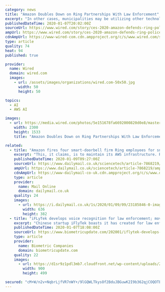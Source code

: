 ```yaml
---
category: news
title: "Amazon Doubles Down on Ring Partnerships With Law Enforcement"
excerpt: "In other cases, municipalities may be utilizing other technology—such as Amazon’s Rekognition product—to extract data even if the security cameras themselves aren’t the most sophisticated. When asked whether Amazon had considered applying facial recognition software technology to Ring cameras, Limp pointed out that Amazon hasn’t ..."
publishedDateTime: 2020-01-07T20:02:00Z
sourceUrl: https://www.wired.com/story/ces-2020-amazon-defends-ring-police-partnerships/
ampUrl: https://www.wired.com/story/ces-2020-amazon-defends-ring-police-partnerships/amp
cdnAmpUrl: https://www-wired-com.cdn.ampproject.org/c/s/www.wired.com/story/ces-2020-amazon-defends-ring-police-partnerships/amp
type: article
quality: 74
heat: 94
published: true

provider:
  name: Wired
  domain: wired.com
  images:
    - url: /assets/images/organizations/wired.com-50x50.jpg
      width: 50
      height: 50

topics:
  - AI
  - AWS AI

images:
  - url: https://media.wired.com/photos/5e151678fa6692000820d0e8/master/pass/Biz_Ring-1174747225.jpg
    width: 2300
    height: 1533
    title: "Amazon Doubles Down on Ring Partnerships With Law Enforcement"

related:
  - title: "Amazon fires four smart-doorbell firm Ring employees for snooping on customers' video feeds without permission"
    excerpt: "This, it claims, is to maintain its AWS infrastructure. Ring also failed to rule out the possibility of adding Amazon's controversial Rekognition facial recognition technology to its products. Instead of clarifying if it would implement this feature in future models,it named rivals that offer facial recognition technology in their products."
    publishedDateTime: 2020-01-09T09:27:00Z
    sourceUrl: https://www.dailymail.co.uk/sciencetech/article-7868219/Amazons-Ring-fired-four-members-staff-snooping-customers.html
    ampUrl: https://www.dailymail.co.uk/sciencetech/article-7868219/amp/Amazons-Ring-fired-four-members-staff-snooping-customers.html
    cdnAmpUrl: https://www-dailymail-co-uk.cdn.ampproject.org/c/s/www.dailymail.co.uk/sciencetech/article-7868219/amp/Amazons-Ring-fired-four-members-staff-snooping-customers.html
    type: article
    provider:
      name: Mail Online
      domain: dailymail.co.uk
    quality: 24
    images:
      - url: https://i.dailymail.co.uk/1s/2020/01/09/09/23185846-0-image-a-8_1578561041268.jpg
        width: 636
        height: 382
  - title: "iFLyTek develops voice recognition for law enforcement; moves forward with AI innovation despite U.S. ban"
    excerpt: "Chinese startup iFlyTek boasts it has created for law enforcement AI technology that leverages voice biometrics to identify a person, writes Nikkei Asian Review. In upcoming years, iFlyTek aims to use it in fighting phone scams after rolling out the voiceprint recognition system across the country. iFlyTek uses AI to analyze big data to improve ..."
    publishedDateTime: 2020-01-07T18:08:00Z
    sourceUrl: https://www.biometricupdate.com/202001/iflytek-develops-voice-recognition-for-law-enforcement-moves-forward-with-ai-innovation-despite-u-s-ban
    type: article
    provider:
      name: Biometric Companies
      domain: biometricupdate.com
    quality: 22
    images:
      - url: https://d1sr9z1pdl3mb7.cloudfront.net/wp-content/uploads/2018/01/09162857/voice-biometrics-large2.jpg
        width: 900
        height: 499

secured: "cM+W/n2v+NqbrLjfVR7nWY+/9lGQWLTkysOf2BduJBGuwK2I9b362qjCOQOTEH4Vrl5A+BaghwPg3BWwyRCXXZcO5hKr9NquCsht83WNrTjJxwKihlvrvlYaI7+QPch7oZnW7jHzlnHiBkxXzMGnaMNXqPeUXdC4s6jw6NF6ThBEItRexKQZ0iUU/x52yzS+of7+YZKkX/JraQ0jlnF6jznxLl4bb+mXFwJHk/2Ki+7unRpZc/ZsFkrmcdHSm7vXx3hvIBVtz1lurIYdYeNGZzN+R3SWZ8EZm9yoPkNt7od2MF3LBrsnwhUsVdbAefpHts8yGdVAQsfRpy3A5qKegnshV5ZL+9A/qK92cOaI8hTDMzx37QQlFAWqNJ2fcHJ9erVbMCQT9hbtFbRqpkNCh/ihlJhSFBZn3ajWHuumg2F1fbg0saUOK8G/sAPok24QnrjWfdYotBYOUyxd9yGVBw==;tHaG+kXVsmr/r1RwbngT1w=="
---
```


